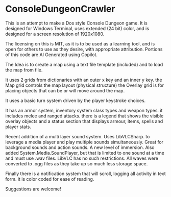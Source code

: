 # ConsoleDungeonCrawler


This is an attempt to make a Dos style Console Dungeon game.  It is designed for Windows Terminal, uses extended (24 bit) color, and is designed for a screen resolution of 1920x1080.

The licensing on this is MIT, as it is to be used as a learning tool, and is open for others to use as they desire, with appropriate attribution.  Portions of this code are AI Generated using Copilot.

The Idea is to create a map using a text file template (included) and to load the map from file.

It uses 2 grids from dictionaries with an outer x key and an inner y key.  the Map grid controls the map layout (physical structure)  the Overlay grid is for placing objects that can be or will move around the map.

It uses a basic turn system driven by the player keystroke choices.

It has an armor system, inventory system class types and weapon types.  it includes melee and ranged attacks.  there is a legend that shows the visible overlay objects and a status section that displays armour, items, spells and player stats.

Recent addition of a multi layer sound system.  Uses LibVLCSharp. to leverage a media player and play multiple sounds simultaneously.  Great for background sounds and action sounds.  A new level of immersion.
Also added System.Media.SoundPlayer, but that is limited to one sound at a time and must use .wav files.  LibVLC has no such restrictions. All waves were converted to .ogg files as they take up so much less storage space.

Finally there is a notification system that will scroll, logging all activity in text form.  it is color coded for ease of reading.

Suggestions are welcome!
